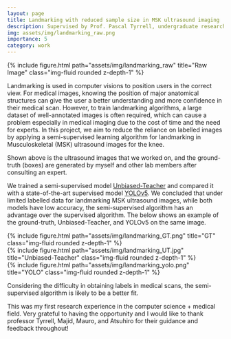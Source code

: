 ```yaml
---
layout: page
title: Landmarking with reduced sample size in MSK ultrasound imaging
description: Supervised by Prof. Pascal Tyrrell, undergraduate research project.
img: assets/img/landmarking_raw.png
importance: 5
category: work
---
```


<div class="row">
    <div class="col-sm mt-3 mt-md-0">
        {% include figure.html path="assets/img/landmarking_raw" title="Raw Image" class="img-fluid rounded z-depth-1" %}
    </div>
</div>

Landmarking is used in computer visions to position users in the correct view. For medical 
images, knowing the position of major anatomical structures can give the user a better 
understanding and more confidence in their medical scan. However, to train landmarking 
algorithms, a large dataset of well-annotated images is often required, which can cause a 
problem especially in medical imaging due to the cost of time and the need for experts. In this project, we aim to reduce the reliance on labelled images by applying a semi-supervised learning algorithm for landmarking in Musculoskeletal (MSK) ultrasound images for the knee. 

Shown above is the ultrasound images that we worked on, and the ground-truth (boxes) are generated by myself and other lab members after consulting an expert.

We trained a semi-supervised model [Unbiased-Teacher](https://arxiv.org/abs/2102.09480) and compared it with a state-of-the-art supervised model [YOLOv5](https://github.com/ultralytics/yolov5). We concluded that under limited labelled data for landmarking MSK ultrasound images, while both models have low accuracy, the semi-supervised algorithm has an advantage over the supervised algorithm. The below shows an example of the ground-truth, Unbiased-Teacher, and YOLOv5 on the same image.

<div class="row">
    <div class="col-sm mt-3 mt-md-0">
        {% include figure.html path="assets/img/landmarking_GT.png" title="GT" class="img-fluid rounded z-depth-1" %}
    </div>
    <div class="col-sm mt-3 mt-md-0">
        {% include figure.html path="assets/img/landmarking_UT.jpg" title="Unbiased-Teacher" class="img-fluid rounded z-depth-1" %}
    </div>
    <div class="col-sm mt-3 mt-md-0">
        {% include figure.html path="assets/img/landmarking_yolo.png" title="YOLO" class="img-fluid rounded z-depth-1" %}
    </div>
</div>

Considering the difficulty in obtaining labels in medical scans, the semi-supervised algorithm is likely to be a better fit.

This was my first research experience in the computer science + medical field. Very grateful to having the opportunity and I would like to thank professor Tyrrell, Majid, Mauro, and Atsuhiro for their guidance and feedback throughout! 

